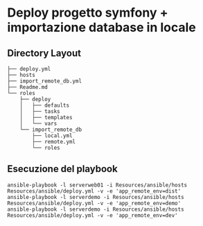 # Deploy progetto symfony + importazione database in locale
## Directory Layout

```
├── deploy.yml
├── hosts
├── import_remote_db.yml
├── Readme.md
└── roles
    ├── deploy
    │   ├── defaults
    │   ├── tasks
    │   ├── templates
    │   └── vars
    └── import_remote_db
        ├── local.yml
        ├── remote.yml
        └── roles

```
## Esecuzione del playbook
```
ansible-playbook -l serverweb01 -i Resources/ansible/hosts Resources/ansible/deploy.yml -v -e 'app_remote_env=dist'
ansible-playbook -l serverdemo -i Resources/ansible/hosts Resources/ansible/deploy.yml -v -e 'app_remote_env=demo'
ansible-playbook -l serverdemo -i Resources/ansible/hosts Resources/ansible/deploy.yml -v -e 'app_remote_env=dev'
```


